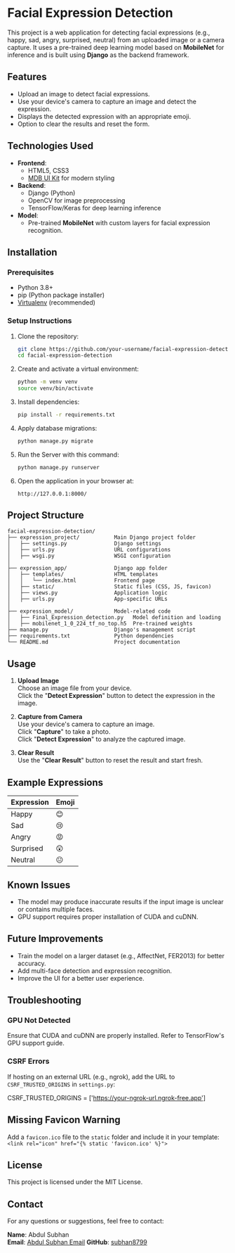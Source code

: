 # Facial Expression Detection

This project is a web application for detecting facial expressions (e.g., happy, sad, angry, surprised, neutral) from an uploaded image or a camera capture. It uses a pre-trained deep learning model based on **MobileNet** for inference and is built using **Django** as the backend framework.

## Features
- Upload an image to detect facial expressions.
- Use your device's camera to capture an image and detect the expression.
- Displays the detected expression with an appropriate emoji.
- Option to clear the results and reset the form.

## Technologies Used
- **Frontend**:
  - HTML5, CSS3
  - [MDB UI Kit](https://mdbootstrap.com/) for modern styling
- **Backend**:
  - Django (Python)
  - OpenCV for image preprocessing
  - TensorFlow/Keras for deep learning inference
- **Model**:
  - Pre-trained **MobileNet** with custom layers for facial expression recognition.

## Installation

### Prerequisites
- Python 3.8+
- pip (Python package installer)
- [Virtualenv](https://virtualenv.pypa.io/en/latest/) (recommended)

### Setup Instructions
1. Clone the repository:
   ```bash
   git clone https://github.com/your-username/facial-expression-detection.git
   cd facial-expression-detection

2. Create and activate a virtual environment:
   ```bash
   python -m venv venv
   source venv/bin/activate

3. Install dependencies:
   ```bash
   pip install -r requirements.txt

4. Apply database migrations:
   ```bash
   python manage.py migrate
5. Run the Server with this command:
    ```bash
    python manage.py runserver
6. Open the application in your browser at:
   ```arduino
   http://127.0.0.1:8000/

## Project Structure
    facial-expression-detection/
    ├── expression_project/           Main Django project folder
    │   ├── settings.py               Django settings
    │   ├── urls.py                   URL configurations
    │   ├── wsgi.py                   WSGI configuration
    │   
    ├── expression_app/               Django app folder
    │   ├── templates/                HTML templates
    │   │   └── index.html            Frontend page
    │   ├── static/                   Static files (CSS, JS, favicon)
    │   ├── views.py                  Application logic
    │   ├── urls.py                   App-specific URLs
    │   
    ├── expression_model/             Model-related code
    │   ├── Final_Expression_detection.py   Model definition and loading
    │   ├── mobilenet_1_0_224_tf_no_top.h5  Pre-trained weights
    ├── manage.py                     Django's management script
    ├── requirements.txt              Python dependencies
    └── README.md                     Project documentation



## Usage

1. **Upload Image**  
   Choose an image file from your device.  
   Click the "**Detect Expression**" button to detect the expression in the image.

2. **Capture from Camera**  
   Use your device's camera to capture an image.  
   Click "**Capture**" to take a photo.  
   Click "**Detect Expression**" to analyze the captured image.

3. **Clear Result**  
   Use the "**Clear Result**" button to reset the result and start fresh.

## Example Expressions

| Expression | Emoji |
|------------|-------|
| Happy      | 😊    |
| Sad        | 😢    |
| Angry      | 😡    |
| Surprised  | 😲    |
| Neutral    | 😐    |

## Known Issues

- The model may produce inaccurate results if the input image is unclear or contains multiple faces.
- GPU support requires proper installation of CUDA and cuDNN.

## Future Improvements

- Train the model on a larger dataset (e.g., AffectNet, FER2013) for better accuracy.
- Add multi-face detection and expression recognition.
- Improve the UI for a better user experience.

## Troubleshooting

### GPU Not Detected
Ensure that CUDA and cuDNN are properly installed. Refer to TensorFlow's GPU support guide.

### CSRF Errors
If hosting on an external URL (e.g., ngrok), add the URL to `CSRF_TRUSTED_ORIGINS` in `settings.py`:

CSRF_TRUSTED_ORIGINS = ['https://your-ngrok-url.ngrok-free.app']
## Missing Favicon Warning

Add a `favicon.ico` file to the `static` folder and include it in your template:
`<link rel="icon" href="{% static 'favicon.ico' %}">`

## License

This project is licensed under the MIT License.

## Contact

For any questions or suggestions, feel free to contact:

**Name**: Abdul Subhan  
**Email**: [Abdul Subhan Email](mian8799@gmail.com)
**GitHub**: [subhan8799](https://github.com/subhan8799)
